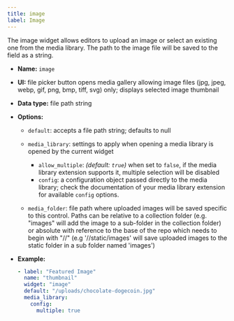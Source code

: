 ```yaml
---
title: image
label: Image
---
```

The image widget allows editors to upload an image or select an existing one from the media library. The path to the image file will be saved to the field as a string.

* **Name:** `image`
* **UI:** file picker button opens media gallery allowing image files (jpg, jpeg, webp, gif, png, bmp, tiff, svg) only; displays selected image thumbnail
* **Data type:** file path string
* **Options:**

  * `default`: accepts a file path string; defaults to null
  * `media_library`: settings to apply when opening a media library is opened by the
    current widget

    * `allow_multiple`: *(default: `true`)* when set to `false`, if the media library extension supports it, multiple selection will be disabled
    * `config`: a configuration object passed directly to the media library; check the documentation of your media library extension for available `config` options.
  * `media_folder`: file path where uploaded images will be saved specific to this control. Paths can be relative to a collection folder (e.g. "images" will add the image to a sub-folder in the collection folder) or absolute with reference to the base of the repo which needs to begin with "//" (e.g '//static/images' will save uploaded images to the static folder in a sub folder named 'images')  
* **Example:**

  ```yaml
  - label: "Featured Image"
    name: "thumbnail"
    widget: "image"
    default: "/uploads/chocolate-dogecoin.jpg"
    media_library:
      config:
        multiple: true
  ```